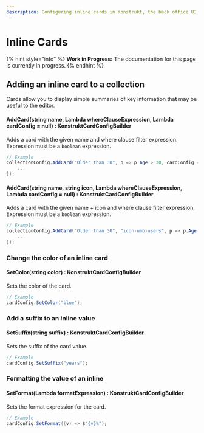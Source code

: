 ```yaml
---
description: Configuring inline cards in Konstrukt, the back office UI builder for Umbraco.
---
```


# Inline Cards

{% hint style="info" %}
**Work in Progress:** The documentation for this page is currently in progress.
{% endhint %}

## Adding an inline card to a collection

Cards allow you to display simple summaries of key information that may be useful to the editor.

#### **AddCard(string name, Lambda whereClauseExpression, Lambda cardConfig = null) : KonstruktCardConfigBuilder**

Adds a card with the given name and where clause filter expression. Expression must be a `boolean` expression.

````csharp
// Example
collectionConfig.AddCard("Older than 30", p => p.Age > 30, cardConfig => {
    ...
});
````

#### **AddCard(string name, string icon, Lambda whereClauseExpression, Lambda cardConfig = null) : KonstruktCardConfigBuilder**

Adds a card with the given name + icon and where clause filter expression. Expression must be a `boolean` expression.

````csharp
// Example
collectionConfig.AddCard("Older than 30", "icon-umb-users", p => p.Age > 30, cardConfig => {
    ...
});
````

### Change the color of an inline card

#### **SetColor(string color) : KonstruktCardConfigBuilder**

Sets the color of the card.

````csharp
// Example
cardConfig.SetColor("blue");
````

### Add a suffix to an inline value

#### **SetSuffix(string suffix) : KonstruktCardConfigBuilder**

Sets the suffix of the card value.

````csharp
// Example
cardConfig.SetSuffix("years");
````

### Formatting the value of an inline

#### **SetFormat(Lambda formatExpression) : KonstruktCardConfigBuilder**

Sets the format expression for the card.

````csharp
// Example
cardConfig.SetFormat((v) => $"{v}%");
````